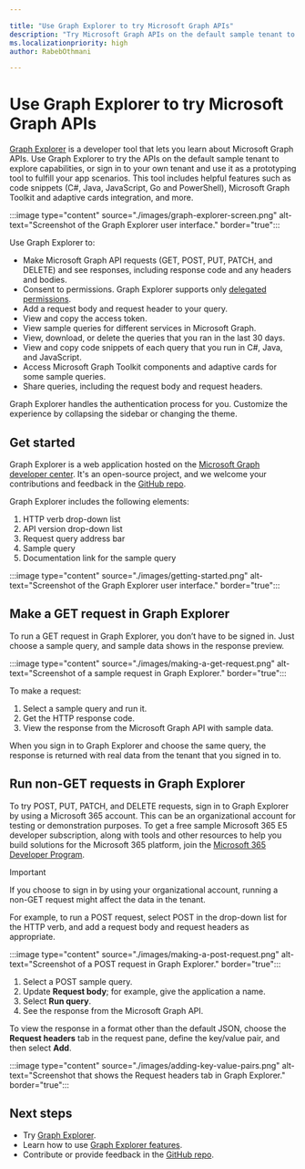 ```yaml
---

title: "Use Graph Explorer to try Microsoft Graph APIs"
description: "Try Microsoft Graph APIs on the default sample tenant to explore capabilities, or sign in to your tenant and use it as a prototyping tool to fulfill your app scenarios."
ms.localizationpriority: high
author: RabebOthmani

---
```


# Use Graph Explorer to try Microsoft Graph APIs

[Graph Explorer](https://developer.microsoft.com/graph/graph-explorer/) is a developer tool that lets you learn about Microsoft Graph APIs. Use Graph Explorer to try the APIs on the default sample tenant to explore capabilities, or sign in to your own tenant and use it as a prototyping tool to fulfill your app scenarios. This tool includes helpful features such as code snippets (C#, Java, JavaScript, Go and PowerShell), Microsoft Graph Toolkit and adaptive cards integration, and more.

:::image type="content" source="./images/graph-explorer-screen.png" alt-text="Screenshot of the Graph Explorer user interface." border="true":::

Use Graph Explorer to:

- Make Microsoft Graph API requests (GET, POST, PUT, PATCH, and DELETE) and see responses, including response code and any headers and bodies.
- Consent to permissions. Graph Explorer supports only [delegated permissions](/graph/auth/auth-concepts#delegated-and-application-permissions).
- Add a request body and request header to your query.
- View and copy the access token.
- View sample queries for different services in Microsoft Graph.
- View, download, or delete the queries that you ran in the last 30 days.
- View and copy code snippets of each query that you run in C#, Java, and JavaScript.
- Access Microsoft Graph Toolkit components and adaptive cards for some sample queries.
- Share queries, including the request body and request headers.

Graph Explorer handles the authentication process for you. Customize the experience by collapsing the sidebar or changing the theme.

## Get started

Graph Explorer is a web application hosted on the [Microsoft Graph developer center](https://developer.microsoft.com/en-us/graph). It's an open-source project,  and we welcome your contributions and feedback in the [GitHub repo](https://github.com/microsoftgraph/microsoft-graph-explorer-v4).

Graph Explorer includes the following elements:

1. HTTP verb drop-down list
2. API version drop-down list
3. Request query address bar
4. Sample query
5. Documentation link for the sample query

:::image type="content" source="./images/getting-started.png" alt-text="Screenshot of the Graph Explorer user interface." border="true":::

## Make a GET request in Graph Explorer

To run a GET request in Graph Explorer, you don’t have to be signed in. Just choose a sample query, and sample data shows in the response preview. 

:::image type="content" source="./images/making-a-get-request.png" alt-text="Screenshot of a sample request in Graph Explorer." border="true":::

To make a request:

1. Select a sample query and run it.
2. Get the HTTP response code.
3. View the response from the Microsoft Graph API with sample data.

When you sign in to Graph Explorer and choose the same query, the response is returned with real data from the tenant that you signed in to.

## Run non-GET requests in Graph Explorer

To try POST, PUT, PATCH, and DELETE requests, sign in to Graph Explorer by using a Microsoft 365 account. This can be an organizational account for testing or demonstration purposes. To get a free sample Microsoft 365 E5 developer subscription, along with tools and other resources to help you build solutions for the Microsoft 365 platform, join the [Microsoft 365 Developer Program](https://developer.microsoft.com/microsoft-365/dev-program). 

>[!IMPORTANT]
>If you choose to sign in by using your organizational account, running a non-GET request might affect the data in the tenant.

For example, to run a POST request, select POST in the drop-down list for the HTTP verb, and add a request body and request headers as appropriate.

:::image type="content" source="./images/making-a-post-request.png" alt-text="Screenshot of a POST request in Graph Explorer." border="true":::

1. Select a POST sample query.
2. Update **Request body**; for example, give the application a name.
3. Select **Run query**.
4. See the response from the Microsoft Graph API.

To view the response in a format other than the default JSON, choose the **Request headers** tab in the request pane, define the key/value pair, and then select **Add**.

:::image type="content" source="./images/adding-key-value-pairs.png" alt-text="Screenshot that shows the Request headers tab in Graph Explorer." border="true":::

## Next steps

- Try [Graph Explorer](https://developer.microsoft.com/graph/graph-explorer/).
- Learn how to use [Graph Explorer features](./graph-explorer-features.md).
- Contribute or provide feedback in the [GitHub repo](https://github.com/microsoftgraph/microsoft-graph-explorer-v4/issues/new/choose).
